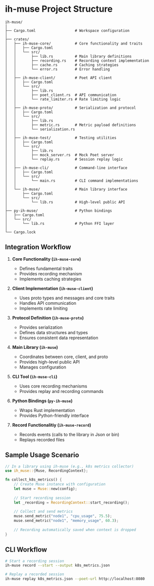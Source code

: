 # ih-muse Project Structure

```
ih-muse/
│
├── Cargo.toml                  # Workspace configuration
│
├── crates/
│   ├── ih-muse-core/           # Core functionality and traits
│   │   ├── Cargo.toml
│   │   └── src/
│   │       ├── lib.rs          # Main library definitions
│   │       ├── recording.rs    # Recording context implementation
│   │       ├── cache.rs        # Caching strategies
│   │       └── error.rs        # Error handling
│   │
│   ├── ih-muse-client/         # Poet API client
│   │   ├── Cargo.toml
│   │   └── src/
│   │       ├── lib.rs
│   │       ├── poet_client.rs  # API communication
│   │       └── rate_limiter.rs # Rate limiting logic
│   │
│   ├── ih-muse-proto/          # Serialization and protocol
│   │   ├── Cargo.toml
│   │   └── src/
│   │       ├── lib.rs
│   │       ├── metric.rs       # Metric payload definitions
│   │       └── serialization.rs
│   │
│   ├── ih-muse-test/           # Testing utilities
│   │   ├── Cargo.toml
│   │   └── src/
│   │       ├── lib.rs
│   │       ├── mock_server.rs  # Mock Poet server
│   │       └── replay.rs       # Session replay logic
│   │
│   ├── ih-muse-cli/            # Command-line interface
│   │   ├── Cargo.toml
│   │   └── src/
│   │       └── main.rs         # CLI command implementations
│   │
│   └── ih-muse/                # Main library interface
│       ├── Cargo.toml
│       └── src/
│           └── lib.rs          # High-level public API
│
├── py-ih-muse/                 # Python bindings
│   ├── Cargo.toml
│   └── src/
│       └── lib.rs              # Python FFI layer
│
└── Cargo.lock
```

## Integration Workflow

1. **Core Functionality (`ih-muse-core`)**
   - Defines fundamental traits
   - Provides recording mechanism
   - Implements caching strategies

2. **Client Implementation (`ih-muse-client`)**
   - Uses proto types and messages and core traits
   - Handles API communication
   - Implements rate limiting

3. **Protocol Definition (`ih-muse-proto`)**
   - Provides serialization
   - Defines data structures and types
   - Ensures consistent data representation

4. **Main Library (`ih-muse`)**
   - Coordinates between core, client, and proto
   - Provides high-level public API
   - Manages configuration

5. **CLI Tool (`ih-muse-cli`)**
   - Uses core recording mechanisms
   - Provides replay and recording commands

6. **Python Bindings (`py-ih-muse`)**
   - Wraps Rust implementation
   - Provides Python-friendly interface

7. **Record Functionalitiy (`ih-muse-record`)**
   - Records events (calls to the library in Json or bin)
   - Replays recorded files

## Sample Usage Scenario

```rust
// In a library using ih-muse (e.g., k8s metrics collector)
use ih_muse::{Muse, RecordingContext};

fn collect_k8s_metrics() {
    // Create Muse instance with configuration
    let muse = Muse::new(config);
    
    // Start recording session
    let _recording = RecordingContext::start_recording();
    
    // Collect and send metrics
    muse.send_metric("node1", "cpu_usage", 75.5);
    muse.send_metric("node1", "memory_usage", 60.3);
    
    // Recording automatically saved when context is dropped
}
```

## CLI Workflow

```bash
# Start a recording session
ih-muse record --start --output k8s_metrics.json

# Replay a recorded session
ih-muse replay k8s_metrics.json --poet-url http://localhost:8080
```
